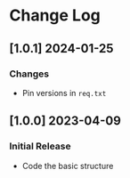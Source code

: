 # Change Log

## [1.0.1] 2024-01-25
### Changes

- Pin versions in `req.txt`

## [1.0.0] 2023-04-09
### Initial Release

- Code the basic structure

